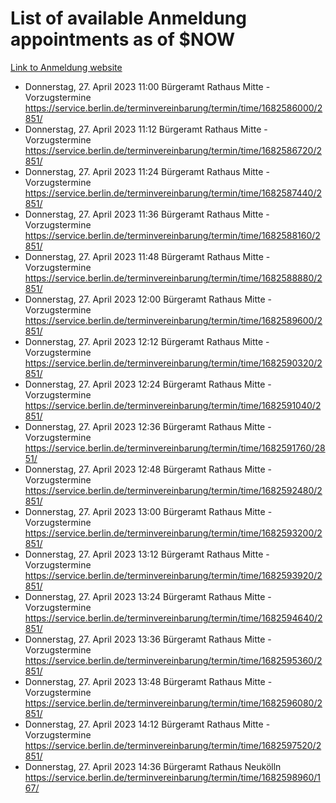 # List of available Anmeldung appointments as of $NOW
[Link to Anmeldung website](https://service.berlin.de/terminvereinbarung/termin/tag.php?termin=1&anliegen[]=120686&dienstleisterlist=122210,122217,327316,122219,327312,122227,327314,122231,327346,122243,327348,122254,122252,329742,122260,329745,122262,329748,122271,327278,122273,327274,122277,327276,330436,122280,327294,122282,327290,122284,327292,122291,327270,122285,327266,122286,327264,122296,327268,150230,329760,122297,327286,122294,327284,122312,329763,122314,329775,122304,327330,122311,327334,122309,327332,317869,122281,327352,122279,329772,122283,122276,327324,122274,327326,122267,329766,122246,327318,122251,327320,122257,327322,122208,327298,122226,327300&herkunft=http%3A%2F%2Fservice.berlin.de%2Fdienstleistung%2F120686%2F)
- Donnerstag, 27. April 2023 11:00 Bürgeramt Rathaus Mitte - Vorzugstermine https://service.berlin.de/terminvereinbarung/termin/time/1682586000/2851/
- Donnerstag, 27. April 2023 11:12 Bürgeramt Rathaus Mitte - Vorzugstermine https://service.berlin.de/terminvereinbarung/termin/time/1682586720/2851/
- Donnerstag, 27. April 2023 11:24 Bürgeramt Rathaus Mitte - Vorzugstermine https://service.berlin.de/terminvereinbarung/termin/time/1682587440/2851/
- Donnerstag, 27. April 2023 11:36 Bürgeramt Rathaus Mitte - Vorzugstermine https://service.berlin.de/terminvereinbarung/termin/time/1682588160/2851/
- Donnerstag, 27. April 2023 11:48 Bürgeramt Rathaus Mitte - Vorzugstermine https://service.berlin.de/terminvereinbarung/termin/time/1682588880/2851/
- Donnerstag, 27. April 2023 12:00 Bürgeramt Rathaus Mitte - Vorzugstermine https://service.berlin.de/terminvereinbarung/termin/time/1682589600/2851/
- Donnerstag, 27. April 2023 12:12 Bürgeramt Rathaus Mitte - Vorzugstermine https://service.berlin.de/terminvereinbarung/termin/time/1682590320/2851/
- Donnerstag, 27. April 2023 12:24 Bürgeramt Rathaus Mitte - Vorzugstermine https://service.berlin.de/terminvereinbarung/termin/time/1682591040/2851/
- Donnerstag, 27. April 2023 12:36 Bürgeramt Rathaus Mitte - Vorzugstermine https://service.berlin.de/terminvereinbarung/termin/time/1682591760/2851/
- Donnerstag, 27. April 2023 12:48 Bürgeramt Rathaus Mitte - Vorzugstermine https://service.berlin.de/terminvereinbarung/termin/time/1682592480/2851/
- Donnerstag, 27. April 2023 13:00 Bürgeramt Rathaus Mitte - Vorzugstermine https://service.berlin.de/terminvereinbarung/termin/time/1682593200/2851/
- Donnerstag, 27. April 2023 13:12 Bürgeramt Rathaus Mitte - Vorzugstermine https://service.berlin.de/terminvereinbarung/termin/time/1682593920/2851/
- Donnerstag, 27. April 2023 13:24 Bürgeramt Rathaus Mitte - Vorzugstermine https://service.berlin.de/terminvereinbarung/termin/time/1682594640/2851/
- Donnerstag, 27. April 2023 13:36 Bürgeramt Rathaus Mitte - Vorzugstermine https://service.berlin.de/terminvereinbarung/termin/time/1682595360/2851/
- Donnerstag, 27. April 2023 13:48 Bürgeramt Rathaus Mitte - Vorzugstermine https://service.berlin.de/terminvereinbarung/termin/time/1682596080/2851/
- Donnerstag, 27. April 2023 14:12 Bürgeramt Rathaus Mitte - Vorzugstermine https://service.berlin.de/terminvereinbarung/termin/time/1682597520/2851/
- Donnerstag, 27. April 2023 14:36 Bürgeramt Rathaus Neukölln https://service.berlin.de/terminvereinbarung/termin/time/1682598960/167/
